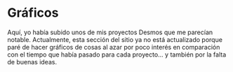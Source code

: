 # Gráficos

Aquí, yo había subido unos de mis proyectos Desmos que me parecían notable. Actualmente, esta sección del sitio ya no está actualizado porque paré de hacer gráficos de cosas al azar por poco interés en comparación con el tiempo que había pasado para cada proyecto... y también por la falta de buenas ideas.